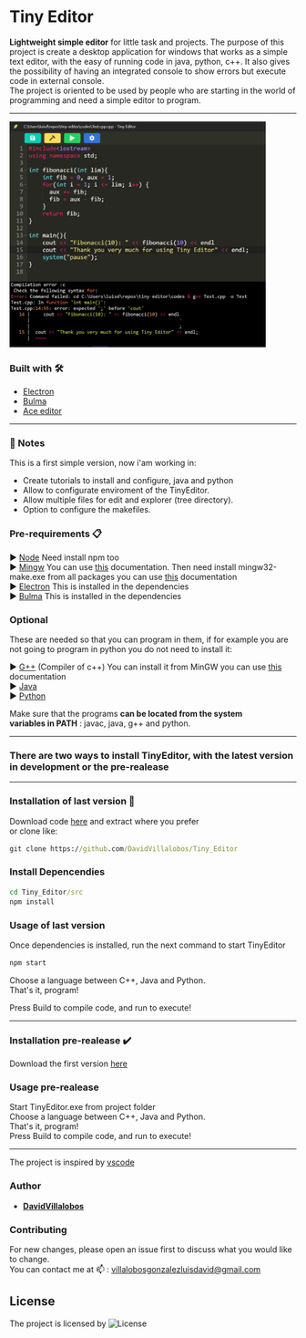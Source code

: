 # Tiny Editor 

**Lightweight simple editor** for little task and projects.
The purpose of this project is create a desktop application for windows that works as a simple text editor, with the easy of running code in java, python, c++. It also gives the possibility of having an integrated console to show errors but execute code in external console.  
The project is oriented to be used by people who are starting in the world of programming and need a simple editor to program.

---

<img src="demo/WindowCode.png" width="450">   

### Built with 🛠️

* [Electron](https://www.electronjs.org/)
* [Bulma](https://bulma.io/)
* [Ace editor](https://ace.c9.io/)
  
---

### 📃 Notes

This is a first simple version, now i'am working in:
* Create tutorials to install and configure, java and python
* Allow to configurate enviroment of the TinyEditor.
* Allow multiple files for edit and explorer (tree directory).
* Option to configure the makefiles.  

### Pre-requirements 📋

 ▶️ [Node](https://nodejs.org/es/) Need install npm too   
 ▶️ [Mingw](https://osdn.net/projects/mingw/releases/)  You can use [this](https://github.com/DavidVillalobos/Tiny_Editor/blob/master/doc/Install-MinGW/Install_MinGW.md) documentation. Then need install mingw32-make.exe from all packages you can use [this](https://github.com/DavidVillalobos/Tiny_Editor/blob/master/doc/Install_MinGW32Make/Install_MinGW32Make.md) documentation  
 ▶️ [Electron](https://nodejs.org/es/) This is installed in the dependencies  
 ▶️ [Bulma](https://bulma.io/) This is installed in the dependencies  
 
### Optional  

These are needed so that you can program in them, if for example you are not going to program in python you do not need to install it:  

▶️ [G++](https://osdn.net/projects/mingw/releases/) (Compiler of c++) You can install it from MinGW you can use [this](https://github.com/DavidVillalobos/Tiny_Editor/blob/master/doc/Install-g%2B%2B/Install_G%2B%2B.md) documentation  
▶️ [Java](https://www.oracle.com/java/technologies/javase-downloads.html)    
▶️ [Python](https://www.python.org/)    

Make sure that the programs **can be located from the system   
variables in PATH** : javac, java, g++ and python. 

---

### There are two ways to install TinyEditor, with the latest version in development or the pre-realease

---
### Installation of last version 🔧

Download code [here](https://github.com/DavidVillalobos/Tiny_Editor/archive/master.zip) and extract where you prefer  
or clone like:  
~~~cmd
git clone https://github.com/DavidVillalobos/Tiny_Editor
~~~  
  
### Install Depencendies

~~~cmd
cd Tiny_Editor/src
npm install
~~~

### Usage of last version

Once dependencies is installed, run the 
next command to start TinyEditor  

~~~cmd
npm start
~~~

Choose a language between C++, Java and Python.  
That's it, program!  

Press Build to compile code, and run to execute!

---

### Installation pre-realease ✔️

Download the first version [here](https://github.com/DavidVillalobos/Tiny_Editor/releases)

### Usage pre-realease

Start TinyEditor.exe from project folder  
Choose a language between C++, Java and Python.  
That's it, program!  
Press Build to compile code, and run to execute!

---

The project is inspired by [vscode](https://code.visualstudio.com/)

### Author 

* **[DavidVillalobos](https://github.com/DavidVillalobos)** 

### Contributing

For new changes, please open an issue first to discuss what you would like to change.  
You can contact me at 📫 : villalobosgonzalezluisdavid@gmail.com  

## License
The project is licensed by  ![License](https://img.shields.io/apm/l/vim-mode)
